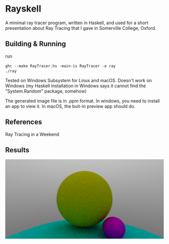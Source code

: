 # Rayskell

A minimal ray tracer program, written in Haskell, and used for a short presentation about Ray Tracing that I gave in Somerville College, Oxford.

## Building & Running
run
```shell
ghc --make RayTracer.hs -main-is RayTracer -o ray
./ray
```
Tested on Windows Subsystem for Linux and macOS. Doesn't work on Windows (my Haskell installation in Windows says it cannot find the "System.Random" package, somehow)

The generated image file is in .ppm format. In windows, you need to install an app to view it. In macOS, the buit-in preview app should do.

## References
Ray Tracing in a Weekend

## Results
![3 balls](image.png)